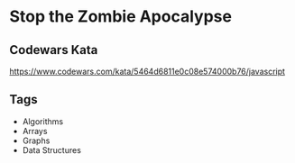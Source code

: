 # Stop the Zombie Apocalypse

## Codewars Kata
https://www.codewars.com/kata/5464d6811e0c08e574000b76/javascript

## Tags

- Algorithms
- Arrays
- Graphs
- Data Structures
